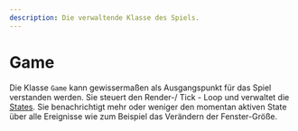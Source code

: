 ```yaml
---
description: Die verwaltende Klasse des Spiels.
---
```


# Game

Die Klasse `Game` kann gewissermaßen als Ausgangspunkt für das Spiel verstanden werden. Sie steuert den Render-/ Tick - Loop und verwaltet die [States](state/). Sie benachrichtigt mehr oder weniger den momentan aktiven State über alle Ereignisse wie zum Beispiel das Verändern der Fenster-Größe.


